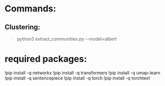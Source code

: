 # Commands:
## Clustering:
> python3 extract_communities.py --model=albert


# required packages:
!pip install -q networkx
!pip install -q transformers
!pip install -q umap-learn
!pip install -q sentencepiece
!pip install -q torch
!pip install -q torchtext